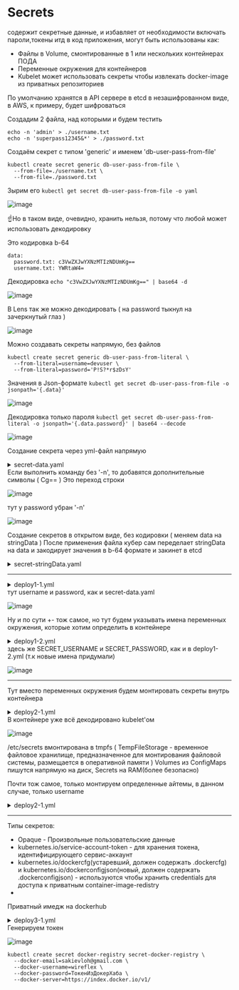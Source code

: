 # Secrets 
содержит секретные данные, и избавляет от необходимости включать пароли,токены итд в код приложения, могут быть использованы как:
- Файлы в Volume, смонтированные в 1 или нескольких контейнерах ПОДА
- Переменные окружения для контейнеров
- Kubelet может использовать секреты чтобы извлекать docker-image из приватных репозиториев

По умолчанию хранятся в API сервере в etcd в незашифрованном виде, в AWS, к примеру, будет шифроваться

Создадим 2 файла, над которыми и будем тестить 
```
echo -n 'admin' > ./username.txt
echo -n 'superpass12345&*' > ./password.txt
```

Создаём секрет с типом 'generic' и именем 'db-user-pass-from-file'

```
kubectl create secret generic db-user-pass-from-file \
  --from-file=./username.txt \
  --from-file=./password.txt
```

Зырим его ```kubectl get secret db-user-pass-from-file -o yaml```

![image](https://github.com/user-attachments/assets/f91d82ed-57e6-4a7b-b380-32b0208d44e1)

:point_up:Но в таком виде, очевидно, хранить нельзя, потому что любой может использовать декодировку

Это кодировка b-64

```
data:
  password.txt: c3VwZXJwYXNzMTIzNDUmKg==  
  username.txt: YWRtaW4=
```
Декодировка ```echo "c3VwZXJwYXNzMTIzNDUmKg==" | base64 -d```

![image](https://github.com/user-attachments/assets/8055b95e-7b1b-4155-b49b-e5dcc2f16f03)

В Lens так же можно декодировать ( на password тыкнул на зачеркнутый глаз )

![image](https://github.com/user-attachments/assets/490799e7-4a68-4cd7-9763-791137808b0b)

Можно создавать секреты напрямую, без файлов
```
kubectl create secret generic db-user-pass-from-literal \
  --from-literal=username=devuser \
  --from-literal=password='P!S?*r$zDsY'
```
Значения в Json-формате ```kubectl get secret db-user-pass-from-file -o jsonpath='{.data}'```

![image](https://github.com/user-attachments/assets/72fbbc35-9f1d-439e-8bc9-3939245dc822)

Декодировка только пароля ```kubectl get secret db-user-pass-from-literal -o jsonpath='{.data.password}' | base64 --decode```

![image](https://github.com/user-attachments/assets/90a0ffa8-5c23-4380-9300-a462874f3828)

Создание секрета через yml-файл напрямую

<details> <summary>secret-data.yaml</summary>

```
# echo -n 'adminuser' | base64
# echo -n 'Rt2GG#(ERgf09' | base64
apiVersion: v1
kind: Secret
metadata:
  name: secret-data
type: Opaque
data:
  username: YWRtaW51c2Vy
  password: UnQyR0cjKEVSZ2YwOQ==
# echo -n 'YWRtaW51c2Vy' | base64 --decode
# echo -n 'UnQyR0cjKEVSZ2YwOQ==' | base64 --decode
```
</details>
Если выполнить команду без '-n', то добавятся дополнительные символы ( Cg== ) Это переход строки 

![image](https://github.com/user-attachments/assets/080797ae-4ee4-452e-91fd-361bf7280d30)

тут у password убран '-n'

![image](https://github.com/user-attachments/assets/05574f8a-e96b-4d33-9961-ce448730fb3f)

Создание секретов в открытом виде, без кодировки ( меняем data на stringData ) После применения файла кубер сам переделает stringData на data и закодирует значения в b-64 формате и закинет в etcd

<details> <summary>secret-stringData.yaml</summary>

```
apiVersion: v1
kind: Secret
metadata:
  name: secret-stringdata
type: Opaque
stringData:
  username: adminuser
  password: Rt2GG#(ERgf09
```
</details>

---

<details> <summary>deploy1-1.yml</summary>

```
apiVersion: apps/v1
kind: Deployment
metadata:
  name: kuber-1
  labels:
    app: kuber-1
spec:
  replicas: 1
  selector:
    matchLabels:
      app: http-server-1
  template:
    metadata:
      labels:
        app: http-server-1
    spec:
      containers:
      - name: kuber-app
        image: bakavets/kuber:v1.0
        ports:
        - containerPort: 8000
        envFrom:
        - secretRef:            # секрет будет браться из secret-data.yaml
            name: secret-data   # название, понятное дело, должо совпадать с названием в том файле
```
</details>
тут username и password, как и secret-data.yaml

![image](https://github.com/user-attachments/assets/ee4c348c-9f40-4c6b-aa63-7a79de3f7126)

Ну и по сути +- тож самое, но тут будем указывать имена переменных окружения, которые хотим определить в контейнере
<details> <summary>deploy1-2.yml</summary>

```
apiVersion: apps/v1
kind: Deployment
metadata:
  name: kuber-2
  labels:
    app: kuber-2
spec:
  replicas: 1
  selector:
    matchLabels:
      app: http-server-2
  template:
    metadata:
      labels:
        app: http-server-2
    spec:
      containers:
      - name: kuber-app
        image: bakavets/kuber:v2.0
        ports:
        - containerPort: 8000
        env:
          - name: SECRET_USERNAME
            valueFrom:
              secretKeyRef:              # этот секрет будет браться из secret-stringData.yaml
                name: secret-stringdata  # из secret-stringData.yaml
                key: username
          - name: SECRET_PASSWORD
            valueFrom:
              secretKeyRef:
                name: secret-stringdata
                key: password
```
</details>
здесь же SECRET_USERNAME и SECRET_PASSWORD, как и в deploy1-2.yml (т.к новые имена придумали)

![image](https://github.com/user-attachments/assets/3699220b-5751-42a0-a3f0-b699869f067e)

---

Тут вместо переменных окружения будем монтировать секреты внутрь контейнера
<details> <summary>deploy2-1.yml</summary>

```
apiVersion: apps/v1
kind: Deployment
metadata:
  name: kuber-1
  labels:
    app: kuber-1
spec:
  replicas: 1
  selector:
    matchLabels:
      app: http-server-1
  template:
    metadata:
      labels:
        app: http-server-1
    spec:
      containers:
      - name: kuber-app
        image: bakavets/kuber:v1.0
        ports:
        - containerPort: 8000
        volumeMounts:
        - name: secrets
          mountPath: "/etc/secrets"
      volumes:
      - name: secrets
        secret:
          secretName: secret-data
          defaultMode: 0400
```
</details>
В контейнере уже всё декодировано kubelet'ом

![image](https://github.com/user-attachments/assets/a3b0c587-a677-4610-bd5e-9a10433fcdf5)

/etc/secrets вмонтирована в tmpfs ( TempFileStorage - временное файловое хранилище, предназначенное для монтирования файловой системы, размещается в оперативной памяти ) Volumes из ConfigMaps пишутся напрямую на диск, Secrets на RAM(более безопасно)

Почти тож самое, только монтируем определенные айтемы, в данном случае, только username

<details> <summary>deploy2-1.yml</summary>

```
apiVersion: apps/v1
kind: Deployment
metadata:
  name: kuber-2
  labels:
    app: kuber-2
spec:
  replicas: 1
  selector:
    matchLabels:
      app: http-server-2
  template:
    metadata:
      labels:
        app: http-server-2
    spec:
      containers:
      - name: kuber-app
        image: bakavets/kuber:v2.0
        ports:
        - containerPort: 8000
        volumeMounts:
        - name: secrets
          mountPath: "/etc/secrets"
      volumes:
      - name: secrets
        secret:
          secretName: secret-data
          items:
          - key: username
            path: my-group/my-username
```
</details>

---

Типы секретов:
- Opaque - Произвольные пользовательские данные
- kubernetes.io/service-account-token - для хранения токена, идентифицирующего сервис-аккаунт
- kubernetes.io/dockercfg(устаревший, должен содержать .dockercfg) и kubernetes.io/dockerconfigjson(новый, должен содержать .dockerconfigjson) - используются чтобы хранить credentials для доступа к приватным container-image-redistry
- 


Приватный имедж на dockerhub
<details> <summary>deploy3-1.yml</summary>

```
apiVersion: apps/v1
kind: Deployment
metadata:
  name: kuber-private
  labels:
    app: kuber-private
spec:
  replicas: 1
  selector:
    matchLabels:
      app: http-server-private
  template:
    metadata:
      labels:
        app: http-server-private
    spec:
       imagePullSecrets:               # будет брать секрет
       - name: secret-docker-registry  # который мы создадим ниже
      containers:
      - name: kuber-app
        image: wireflex/test
        ports:
        - containerPort: 8000
```
</details>
Генерируем токен

![image](https://github.com/user-attachments/assets/033e89c1-4563-499e-946b-ee733189daf1)

```
kubectl create secret docker-registry secret-docker-registry \
  --docker-email=sakievloh@gmail.com \
  --docker-username=wireflex \
  --docker-password=TокенИзДокерХаба \
  --docker-server=https://index.docker.io/v1/
```
